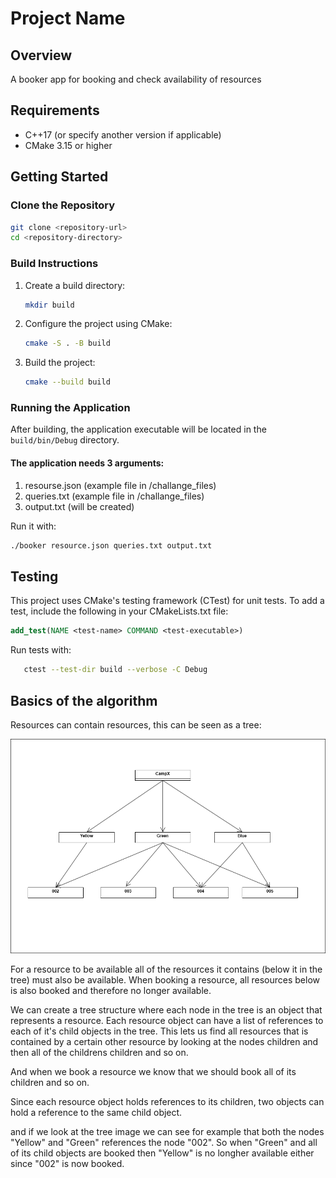 # Project Name

## Overview
A booker app for booking and check availability of resources

## Requirements
- C++17 (or specify another version if applicable)
- CMake 3.15 or higher

## Getting Started

### Clone the Repository
```bash
git clone <repository-url>
cd <repository-directory>
```

### Build Instructions

1. Create a build directory:
   ```bash
   mkdir build
   ```

2. Configure the project using CMake:
   ```bash
   cmake -S . -B build
   ```

3. Build the project:
   ```bash
   cmake --build build
   ```

### Running the Application
After building, the application executable will be located in the `build/bin/Debug` directory.
#### The application needs 3 arguments:
1. resourse.json (example file in /challange_files)
2. queries.txt (example file in /challange_files)
3. output.txt (will be created)

Run it with:
```bash
./booker resource.json queries.txt output.txt
```

## Testing
This project uses CMake's testing framework (CTest) for unit tests. To add a test, include the following in your CMakeLists.txt file:
```cmake
add_test(NAME <test-name> COMMAND <test-executable>)
```

Run tests with:
```bash
   ctest --test-dir build --verbose -C Debug
```


## Basics of the algorithm

Resources can contain resources, this can be seen as a tree:

![Alt Text](docs/Booker_tree.png)

For a resource to be available all of the resources it contains (below it in the tree) must also be available.
When booking a resource, all resources below is also booked and therefore no longer available.

We can create a tree structure where each node in the tree is an object that represents a resource.
Each resource object can have a list of references to each of it's child objects in the tree.
This lets us find all resources that is contained by a certain other resource by looking at the
nodes children and then all of the childrens children and so on.

And when we book a resource we know that we should book all of its children and so on.

Since each resource object holds references to its children, two objects can hold a reference to the
same child object.

and if we look at the tree image we can see for example that both the nodes "Yellow" and "Green" references the node "002".
So when "Green" and all of its child objects are booked then "Yellow" is no longher available either since "002" is now booked.

